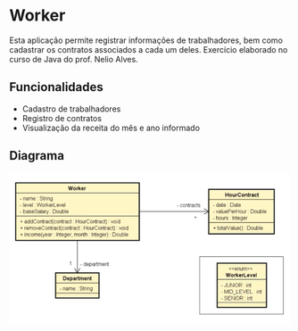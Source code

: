 # Worker

Esta aplicação permite registrar informações de trabalhadores, bem como cadastrar os contratos associados a cada um deles.
Exercício elaborado no curso de Java do prof. Nelio Alves.

## Funcionalidades

- Cadastro de trabalhadores
- Registro de contratos
- Visualização da receita do mês e ano informado

## Diagrama

![Texto Alternativo](worker.png)
